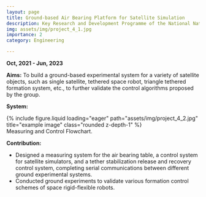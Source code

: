 ```yaml
---
layout: page
title: Ground-based Air Bearing Platform for Satellite Simulation
description: Key Research and Development Programme of the National Natural Science Foundation of China
img: assets/img/project_4_1.jpg
importance: 2
category: Engineering

---
```


__Oct, 2021 - Jun, 2023__

__Aims:__ To build a ground-based experimental system for a variety of satellite objects, such as single satellite, tethered
space robot, triangle tethered formation system, etc., to further validate the control algorithms proposed by the
group.

__System:__ 

<div class="row">
    <div class="col-sm mt-3 mt-md-0">
        {% include figure.liquid loading="eager" path="assets/img/project_4_2.jpg" title="example image" class="rounded z-depth-1" %}
    </div>
</div>
<div class="caption">
    Measuring and Control Flowchart.
</div>

__Contribution:__
* Designed a measuring system for the air bearing table, a control system for satellite simulators, and a tether stabilization release and recovery control system, completing serial communications between different ground experimental systems.
* Conducted ground experiments to validate various formation control schemes of space rigid-flexible robots.

 